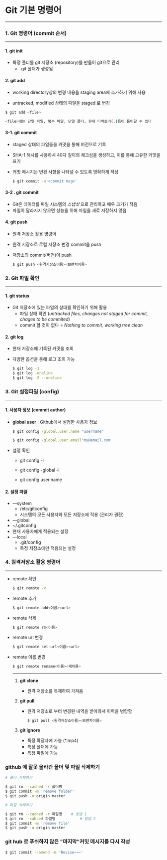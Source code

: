# Git 기본 명령어

___

###  1. Git 명령어 (commit 순서)

___

#### 1.  git init

* 특정 폴더를 git 저장소 (repository)를 만들어 git으로 관리
  * .git 폴더가 생성됨 



#### 2. git add 

*  working directory상의 변경 내용을 staging area에 추가하기 위해 사용

  * untracked, modified 상태의 파일을 staged 로 변경

  ```bash
  $ git add <file>
  
  <file>에는 단일 파일, 복수 파일, 단일 폴더, 현재 디렉토리(.)등이 들어갈 수 있다
  ```



#### 3-1.  git commit

* staged 상태의 파일들을 커밋을 통해 버전으로 기록

* SHA-1 해시를 사용하셔 40자 길이의 체크섬을 생성하고, 이를 통해 고유한 커밋을 표기

* 커밋 메시지는 변경 사항을 나타낼 수 있도록 명확하게 작성

  ```bash
  $ git commit -m'<commit msg>'
  ```



#### 3-2 . git commit 

* Git은 데이터를 파일 시스템의 *스냅샷*  으로 관리하고 매우 크기가 작음
* 파일이 달라지지 않으면 성능을 위해 파일을 새로 저장하지 않음

#### 4. git push 

* 원격 저장소 활용 명령어

* 원격 저장소로 로컬 저장소 변경 commit을 push 

* 저장소의 commit(버전)이 push

  ```bash
  $ git push <원격저장소이름><브랜치이름>
  ```

   

### 2. Git 파일 확인 

___

#### 1. git status

* Git 저장소에 있는 파일의 상태를 확인하기 위해 활용
  * 파일 상태 확인 (*untracked files, changes not staged for commit, chages to be commited*)
  * commit 할 것이 없다  = *Nothing to commit, working tree clean*

#### 2. git log

* 현재 저장소에 기록된 커밋을 조회

* 다양한 옵션을 통해 로그 조회 가능 

  ```bash
  $ git log -1
  $ git log -oneline
  $ git log -2 --oneline
  ```

  



### 3. Git 설정파일 (config)

___

#### 1. 사용자 정보 (commit author) 

* **global user** : Github에서 설정한 사용자 정보 

  ```bash
  $ git config -global.user.name "username"
  
  $ git config -global.user.email"my@email.com
  ```

* 설정 확인

  * git config -l

  * git config -global -l

  * git config user.name

    

#### 2. 설정 파일 

* —system
  * /etc/gitconfig
  * 시스템의 모든 사용자와 모든 저장소에 적용 (관리자 권환)
*  —global
  * ~/.gitconfig
  * 현재 사용자에게 적용되는 설정
* —local
  * .git/config
  * 특정 저장소에만 적용되는 설정



### 4. 원격저장소 활용 명령어

___

* remote 확인 

  ```bash
  $ git remote -v
  ```

* remote 추가

  ```bash
  $ git remote add<이름><url>
  ```

* remote 삭제

  ```bash
  $ git remote rm<이름>
  ```

* remote url 변경

  ```bash
  $ git remote set-url<이름><url>
  ```

* remote 이름 변경

  ```bash
  $ git remote rename<이름><새이름>
  ```

  ___

  1. **git clone**

     - 원격 저장소를 복제하여 가져옴 

  2. **git pull**

     - 원격 저장소로 부터 변경된 내역을 받아와서 이력을 병합함

       ```bash
       $ git pull <원격저장소이름><브랜치이름>
       ```

  3. **git ignore**
     * 특정 확장자에 가능  (*.mp4)
     * 특정 폴더에 가능 
     * 특정 파일에 가능 



### github 에 잘못 올라간 폴더 및 파일 삭제하기 

```bash
# 폴더 삭제하기 

$ git rm --cached -r 폴더명 
$ git commit -m 'remove folder'
$ git push -u origin master
```

```bash
# 파일 삭제하기

$ git rm --cached -r 파일명 	# 방법 1
$ git rm --cahced 파일명			# 방법 2
$ git commit -m 'remove file'
$ git push -u origin master

```



### git hub 로 푸쉬하지 않은 "마지막"커밋 메시지를 다시 작성

```bash
$ git commit --amend -m 'Revise~~~'
```



